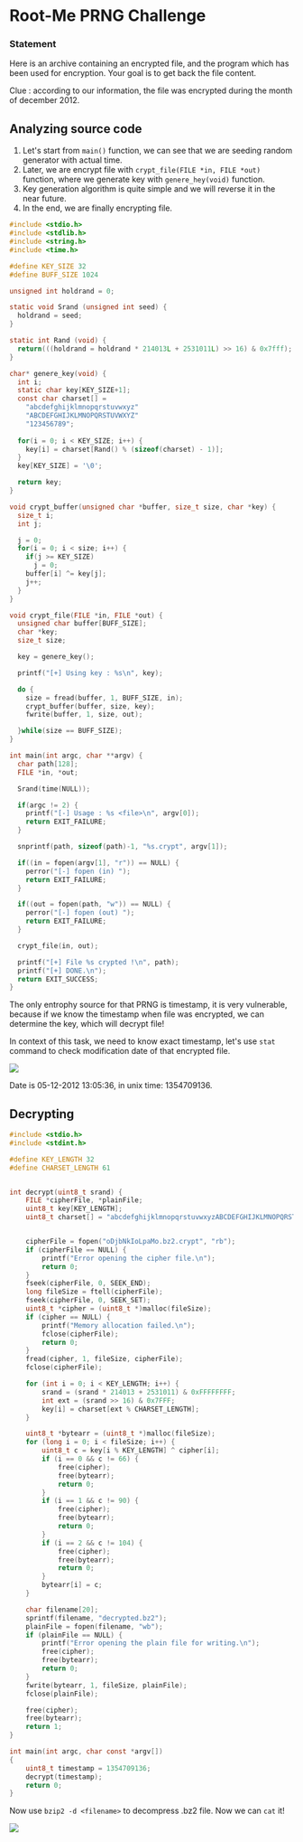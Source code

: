 # **Root-Me PRNG Challenge**

### Statement

Here is an archive containing an encrypted file, and the program which has been used for encryption. Your goal is to get back the file content.

Clue : according to our information, the file was encrypted during the month of december 2012.

## **Analyzing source code**

1. Let's start from `main()` function, we can see that we are seeding random generator with actual time.
2. Later, we are encrypt file with `crypt_file(FILE *in, FILE *out)` function, where we generate key with `genere_hey(void)` function.
3. Key generation algorithm is quite simple and we will reverse it in the near future.
4. In the end, we are finally encrypting file.

```c
#include <stdio.h>
#include <stdlib.h>
#include <string.h>
#include <time.h>

#define KEY_SIZE 32
#define BUFF_SIZE 1024

unsigned int holdrand = 0;

static void Srand (unsigned int seed) {
  holdrand = seed;
}

static int Rand (void) {
  return(((holdrand = holdrand * 214013L + 2531011L) >> 16) & 0x7fff);
}

char* genere_key(void) {
  int i;
  static char key[KEY_SIZE+1];
  const char charset[] = 
    "abcdefghijklmnopqrstuvwxyz"
    "ABCDEFGHIJKLMNOPQRSTUVWXYZ"
    "123456789";
  
  for(i = 0; i < KEY_SIZE; i++) {
    key[i] = charset[Rand() % (sizeof(charset) - 1)];
  }
  key[KEY_SIZE] = '\0';

  return key;
}

void crypt_buffer(unsigned char *buffer, size_t size, char *key) {
  size_t i;
  int j;

  j = 0;
  for(i = 0; i < size; i++) {
    if(j >= KEY_SIZE)
      j = 0;
    buffer[i] ^= key[j];
    j++;
  }
}

void crypt_file(FILE *in, FILE *out) {
  unsigned char buffer[BUFF_SIZE];
  char *key;
  size_t size;

  key = genere_key();

  printf("[+] Using key : %s\n", key);

  do {
    size = fread(buffer, 1, BUFF_SIZE, in);
    crypt_buffer(buffer, size, key);
    fwrite(buffer, 1, size, out);

  }while(size == BUFF_SIZE);  
}

int main(int argc, char **argv) {
  char path[128];
  FILE *in, *out;

  Srand(time(NULL));

  if(argc != 2) {
    printf("[-] Usage : %s <file>\n", argv[0]);
    return EXIT_FAILURE;
  }

  snprintf(path, sizeof(path)-1, "%s.crypt", argv[1]);

  if((in = fopen(argv[1], "r")) == NULL) {
    perror("[-] fopen (in) ");
    return EXIT_FAILURE;
  }

  if((out = fopen(path, "w")) == NULL) {
    perror("[-] fopen (out) ");
    return EXIT_FAILURE;
  }

  crypt_file(in, out);

  printf("[+] File %s crypted !\n", path);
  printf("[+] DONE.\n");
  return EXIT_SUCCESS;
}
```

The only entrophy source for that PRNG is timestamp, it is very vulnerable, because if we know the timestamp when file was encrypted, we can determine the key, which will decrypt file!

In context of this task, we need to know exact timestamp, let's use `stat` command to check modification date of that encrypted file.


![](p/1.png)


Date is 05-12-2012 13:05:36, in unix time: 1354709136.



## **Decrypting**

```c
#include <stdio.h>
#include <stdint.h>

#define KEY_LENGTH 32
#define CHARSET_LENGTH 61


int decrypt(uint8_t srand) {
    FILE *cipherFile, *plainFile;
    uint8_t key[KEY_LENGTH];
    uint8_t charset[] = "abcdefghijklmnopqrstuvwxyzABCDEFGHIJKLMNOPQRSTUVWXYZ123456789";


    cipherFile = fopen("oDjbNkIoLpaMo.bz2.crypt", "rb");
    if (cipherFile == NULL) {
        printf("Error opening the cipher file.\n");
        return 0;
    }
    fseek(cipherFile, 0, SEEK_END);
    long fileSize = ftell(cipherFile);
    fseek(cipherFile, 0, SEEK_SET);
    uint8_t *cipher = (uint8_t *)malloc(fileSize);
    if (cipher == NULL) {
        printf("Memory allocation failed.\n");
        fclose(cipherFile);
        return 0;
    }
    fread(cipher, 1, fileSize, cipherFile);
    fclose(cipherFile);

    for (int i = 0; i < KEY_LENGTH; i++) {
        srand = (srand * 214013 + 2531011) & 0xFFFFFFFF;
        int ext = (srand >> 16) & 0x7FFF;
        key[i] = charset[ext % CHARSET_LENGTH];
    }

    uint8_t *bytearr = (uint8_t *)malloc(fileSize);
    for (long i = 0; i < fileSize; i++) {
        uint8_t c = key[i % KEY_LENGTH] ^ cipher[i];
        if (i == 0 && c != 66) {
            free(cipher);
            free(bytearr);
            return 0;
        }
        if (i == 1 && c != 90) {
            free(cipher);
            free(bytearr);
            return 0;
        }
        if (i == 2 && c != 104) {
            free(cipher);
            free(bytearr);
            return 0;
        }
        bytearr[i] = c;
    }

    char filename[20];
    sprintf(filename, "decrypted.bz2");
    plainFile = fopen(filename, "wb");
    if (plainFile == NULL) {
        printf("Error opening the plain file for writing.\n");
        free(cipher);
        free(bytearr);
        return 0;
    }
    fwrite(bytearr, 1, fileSize, plainFile);
    fclose(plainFile);

    free(cipher);
    free(bytearr);
    return 1;
}

int main(int argc, char const *argv[])
{
    uint8_t timestamp = 1354709136;
    decrypt(timestamp);
    return 0;
}

```

Now use `bzip2 -d <filename>` to decompress .bz2 file. Now we can `cat` it!


![](p/2.png)
